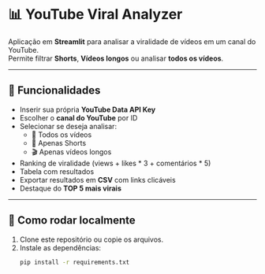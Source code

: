 # 📊 YouTube Viral Analyzer

Aplicação em **Streamlit** para analisar a viralidade de vídeos em um canal do YouTube.  
Permite filtrar **Shorts**, **Vídeos longos** ou analisar **todos os vídeos**.

---

## 🚀 Funcionalidades
- Inserir sua própria **YouTube Data API Key**
- Escolher o **canal do YouTube** por ID
- Selecionar se deseja analisar:
  - 🔎 Todos os vídeos
  - 📱 Apenas Shorts
  - 🎬 Apenas vídeos longos
- Ranking de viralidade (views + likes * 3 + comentários * 5)
- Tabela com resultados
- Exportar resultados em **CSV** com links clicáveis
- Destaque do **TOP 5 mais virais**

---

## 📌 Como rodar localmente

1. Clone este repositório ou copie os arquivos.
2. Instale as dependências:
   ```bash
   pip install -r requirements.txt

